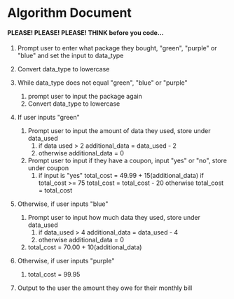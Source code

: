 # Algorithm Document
#### PLEASE! PLEASE! PLEASE! THINK before you code...


1. Prompt user to enter what package they bought, "green", "purple" or "blue" and set the input to data_type

2. Convert data_type to lowercase 
    
3. While data_type does not equal "green", "blue" or "purple"
   1. prompt user to input the package again
    2. Convert data_type to lowercase 
4. If user inputs "green"
    1. Prompt user to input the amount of data they used, store under data_used
       1. if data used > 2
           additional_data = data_used - 2
       2. otherwise 
          additional_data = 0
   2. Prompt user to input if they have a coupon, input "yes" or "no", store under coupon
       1. if input is "yes"
    total_cost = 49.99 + 15(additional_data)
    if total_cost >= 75
        total_cost = total_cost - 20
    otherwise
        total_cost = total_cost

5. Otherwise, if user inputs "blue"
    1. Prompt user to input how much data they used, store under data_used
        1. if data_used > 4
            additional_data = data_used - 4
        2. otherwise
            additional_data = 0
    2. total_cost = 70.00 + 10(additional_data)

6. Otherwise, if user inputs "purple"
    1. total_cost = 99.95

7. Output to the user the amount they owe for their monthly bill

    
    
